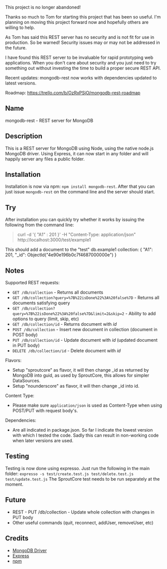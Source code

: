 This project is no longer abandoned!

Thanks so much to Tom for starting this project that has been so useful. I'm planning on moving this project forward now and hopefully others are willing to help.

As Tom has said this REST server has no security and is not fit for use in production. So be warned! Security issues may or may not be addressed in the future. 

I have found this REST server to be invaluable for rapid prototyping web applications. When you don't care about security and you just need to try something out without investing the time to build a proper secure REST API.

Recent updates:
mongodb-rest now works with dependencies updated to latest versions.

Roadmap:
https://trello.com/b/OzRxPSjO/mongodb-rest-roadmap

Name
----

mongodb-rest - REST server for MongoDB

Description
-----------

This is a REST server for MongoDB using Node, using the native node.js MongoDB driver.
Using Express, it can now start in any folder and will happily server any files a public folder.

Installation
------------

Installation is now via npm: `npm install mongodb-rest`.
After that you can just issue `mongodb-rest` on the command line and the server should start.

Try
---

After installation you can quickly try whether it works by issuing the following from the command line:
> curl -d '{ "A1" : 201 }' -H "Content-Type: application/json" http://localhost:3000/test/example1

This should add a document to the "test" db.example1 collection:
{
"A1": 201,
"_id": ObjectId("4e90e196b0c7f4687000000e")
}

Notes
-----

Supported REST requests:

* `GET /db/collection` - Returns all documents
* `GET /db/collection?query=%7B%22isDone%22%3A%20false%7D` - Returns all documents satisfying query
* `GET /db/collection?query=%7B%22isDone%22%3A%20false%7D&limit=2&skip=2` - Ability to add options to query (limit, skip, etc)
* `GET /db/collection/id` - Returns document with _id_
* `POST /db/collection` - Insert new document in collection (document in POST body)
* `PUT /db/collection/id` - Update document with _id_ (updated document in PUT body)
* `DELETE /db/collection/id` - Delete document with _id_

Flavors:

* Setup "sproutcore" as flavor, it will then change _id as returned by MongoDB into guid, as used by SproutCore, this allows for simpler DataSources.
* Setup "nounderscore" as flavor, it will then change _id into id.

Content Type:

* Please make sure `application/json` is used as Content-Type when using POST/PUT with request body's.

Dependencies:

* Are all indicated in package.json. So far I indicate the lowest version with which I tested the code. Sadly this can result in non-working code when later versions are used.

Testing
-------

Testing is now done using expresso. Just run the following in the main folder:
`expresso -s test/create.test.js test/delete.test.js test/update.test.js`
The SproutCore test needs to be run separately at the moment.

Future
------

* REST - PUT /db/collection - Update whole collection with changes in PUT body
* Other useful commands (quit, reconnect, addUser, removeUser, etc)

Credits
-------

* [MongoDB Driver](http://github.com/christkv/node-mongodb-native)
* [Express](http://expressjs.com/)
* [npm](http://npmjs.org/)
